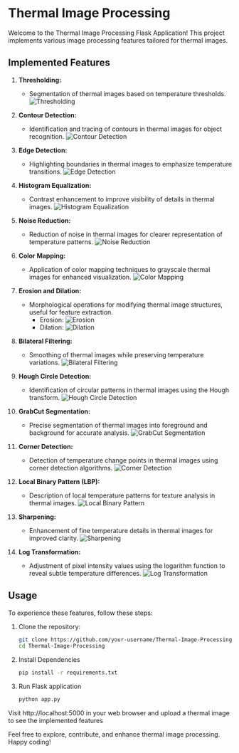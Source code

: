 # Thermal Image Processing

Welcome to the Thermal Image Processing Flask Application! This project implements various image processing features tailored for thermal images.

## Implemented Features

1. **Thresholding:**
   - Segmentation of thermal images based on temperature thresholds.
     ![Thresholding](Thermal/static/thresh1.jpg)

2. **Contour Detection:**
   - Identification and tracing of contours in thermal images for object recognition.
     ![Contour Detection](Thermal/static/contra.jpg)

3. **Edge Detection:**
   - Highlighting boundaries in thermal images to emphasize temperature transitions.
     ![Edge Detection](Thermal/static/edges.jpg)

4. **Histogram Equalization:**
   - Contrast enhancement to improve visibility of details in thermal images.
     ![Histogram Equalization](Thermal/static/histogram.jpg)

5. **Noise Reduction:**
   - Reduction of noise in thermal images for clearer representation of temperature patterns.
     ![Noise Reduction](Thermal/static/noise_reduction.jpg)

6. **Color Mapping:**
   - Application of color mapping techniques to grayscale thermal images for enhanced visualization.
     ![Color Mapping](Thermal/static/colormapped_image.jpg)

7. **Erosion and Dilation:**
   - Morphological operations for modifying thermal image structures, useful for feature extraction.
     - Erosion:
     ![Erosion](Thermal/static/erosion.jpg)
     - Dilation:
     ![Dilation](Thermal/static/dilation.jpg)

8. **Bilateral Filtering:**
   - Smoothing of thermal images while preserving temperature variations.
     ![Bilateral Filtering](Thermal/static/bilateral_filtered.jpg)

9. **Hough Circle Detection:**
   - Identification of circular patterns in thermal images using the Hough transform.
     ![Hough Circle Detection](Thermal/static/circles_detected.jpg)

10. **GrabCut Segmentation:**
    - Precise segmentation of thermal images into foreground and background for accurate analysis.
      ![GrabCut Segmentation](Thermal/static/grabcut_result.jpg)

11. **Corner Detection:**
    - Detection of temperature change points in thermal images using corner detection algorithms.
      ![Corner Detection](Thermal/static/corners.jpg)

12. **Local Binary Pattern (LBP):**
    - Description of local temperature patterns for texture analysis in thermal images.
      ![Local Binary Pattern](Thermal/static/lbp.jpg)

13. **Sharpening:**
    - Enhancement of fine temperature details in thermal images for improved clarity.
      ![Sharpening](Thermal/static/sharpened.jpg)

14. **Log Transformation:**
    - Adjustment of pixel intensity values using the logarithm function to reveal subtle temperature differences.
      ![Log Transformation](Thermal/static/log_transformed.jpg)

## Usage

To experience these features, follow these steps:

1. Clone the repository:

   ```bash
   git clone https://github.com/your-username/Thermal-Image-Processing.git
   cd Thermal-Image-Processing

2. Install Dependencies
   ```bash
   pip install -r requirements.txt
3. Run Flask application
   ```bash
   python app.py
Visit http://localhost:5000 in your web browser and upload a thermal image to see the implemented features 

Feel free to explore, contribute, and enhance thermal image processing. Happy coding!
